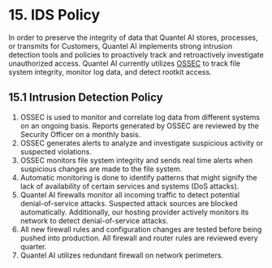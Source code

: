 # 15. IDS Policy

In order to preserve the integrity of data that Quantel AI stores, processes, or transmits for Customers, Quantel AI implements strong intrusion detection tools and policies to proactively track and retroactively investigate unauthorized access. Quantel AI currently utilizes [OSSEC](http://www.ossec.net/) to track file system integrity, monitor log data, and detect rootkit access.

## 15.1 Intrusion Detection Policy

1. OSSEC is used to monitor and correlate log data from different systems on an ongoing basis. Reports generated by OSSEC are reviewed by the Security Officer on a monthly basis.
2. OSSEC generates alerts to analyze and investigate suspicious activity or suspected violations.
3. OSSEC monitors file system integrity and sends real time alerts when suspicious changes are made to the file system.
4. Automatic monitoring is done to identify patterns that might signify the lack of availability of certain services and systems (DoS attacks).
5. Quantel AI firewalls monitor all incoming traffic to detect potential denial-of-service attacks. Suspected attack sources are blocked automatically. Additionally, our hosting provider actively monitors its network to detect denial-of-service attacks.
6. All new firewall rules and configuration changes are tested before being pushed into production. All firewall and router rules are reviewed every quarter.
7. Quantel AI utilizes redundant firewall on network perimeters.
